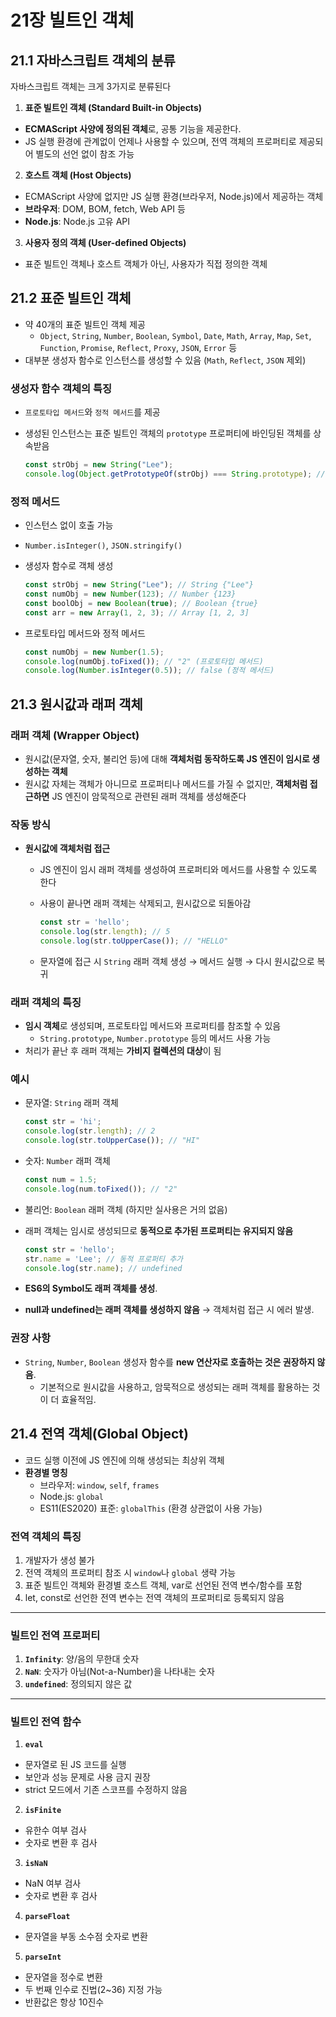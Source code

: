 # 21장 빌트인 객체

## 21.1 자바스크립트 객체의 분류

자바스크립트 객체는 크게 3가지로 분류된다

1. **표준 빌트인 객체 (Standard Built-in Objects)**

- **ECMAScript 사양에 정의된 객체**로, 공통 기능을 제공한다.
- JS 실행 환경에 관계없이 언제나 사용할 수 있으며, 전역 객체의 프로퍼티로 제공되어 별도의 선언 없이 참조 가능

2. **호스트 객체 (Host Objects)**

- ECMAScript 사양에 없지만 JS 실행 환경(브라우저, Node.js)에서 제공하는 객체
- **브라우저**: DOM, BOM, fetch, Web API 등
- **Node.js**: Node.js 고유 API

3. **사용자 정의 객체 (User-defined Objects)**

- 표준 빌트인 객체나 호스트 객체가 아닌, 사용자가 직접 정의한 객체

## 21.2 표준 빌트인 객체

- 약 40개의 표준 빌트인 객체 제공
  - `Object`, `String`, `Number`, `Boolean`, `Symbol`, `Date`, `Math`, `Array`, `Map`, `Set`, `Function`, `Promise`, `Reflect`, `Proxy`, `JSON`, `Error`
    등
- 대부분 생성자 함수로 인스턴스를 생성할 수 있음 (`Math`, `Reflect`, `JSON` 제외)

### **생성자 함수 객체의 특징**

- `프로토타입 메서드`와 `정적 메서드`를 제공
- 생성된 인스턴스는 표준 빌트인 객체의 `prototype` 프로퍼티에 바인딩된 객체를 상속받음

    ```jsx
    const strObj = new String("Lee");
    console.log(Object.getPrototypeOf(strObj) === String.prototype); // true
    
    ```

### **정적 메서드**

- 인스턴스 없이 호출 가능
- `Number.isInteger()`, `JSON.stringify()`

- 생성자 함수로 객체 생성

    ```jsx
    const strObj = new String("Lee"); // String {"Lee"}
    const numObj = new Number(123); // Number {123}
    const boolObj = new Boolean(true); // Boolean {true}
    const arr = new Array(1, 2, 3); // Array [1, 2, 3]
    
    ```

- 프로토타입 메서드와 정적 메서드

    ```jsx
    const numObj = new Number(1.5);
    console.log(numObj.toFixed()); // "2" (프로토타입 메서드)
    console.log(Number.isInteger(0.5)); // false (정적 메서드)
    
    ```

## 21.3 원시값과 래퍼 객체

### **래퍼 객체 (Wrapper Object)**

- 원시값(문자열, 숫자, 불리언 등)에 대해 **객체처럼 동작하도록 JS 엔진이 임시로 생성하는 객체**
- 원시값 자체는 객체가 아니므로 프로퍼티나 메서드를 가질 수 없지만, **객체처럼 접근하면** JS 엔진이 암묵적으로 관련된 래퍼 객체를 생성해준다

### **작동 방식**

- **원시값에 객체처럼 접근**
  - JS 엔진이 임시 래퍼 객체를 생성하여 프로퍼티와 메서드를 사용할 수 있도록 한다
  - 사용이 끝나면 래퍼 객체는 삭제되고, 원시값으로 되돌아감

    ```jsx
    const str = 'hello';
    console.log(str.length); // 5
    console.log(str.toUpperCase()); // "HELLO"
    ```

  - 문자열에 접근 시 `String` 래퍼 객체 생성 → 메서드 실행 → 다시 원시값으로 복귀

### **래퍼 객체의 특징**

- **임시 객체**로 생성되며, 프로토타입 메서드와 프로퍼티를 참조할 수 있음
  - `String.prototype`, `Number.prototype` 등의 메서드 사용 가능
- 처리가 끝난 후 래퍼 객체는 **가비지 컬렉션의 대상**이 됨

### **예시**

- 문자열: `String` 래퍼 객체

    ```jsx
    const str = 'hi';
    console.log(str.length); // 2
    console.log(str.toUpperCase()); // "HI"
    ```

- 숫자: `Number` 래퍼 객체

    ```jsx
    const num = 1.5;
    console.log(num.toFixed()); // "2"
    ```

- 불리언: `Boolean` 래퍼 객체 (하지만 실사용은 거의 없음)

- 래퍼 객체는 임시로 생성되므로 **동적으로 추가된 프로퍼티는 유지되지 않음**

    ```jsx
    const str = 'hello';
    str.name = 'Lee'; // 동적 프로퍼티 추가
    console.log(str.name); // undefined
    ```

- **ES6의 Symbol도 래퍼 객체를 생성**.
- **null과 undefined는 래퍼 객체를 생성하지 않음** → 객체처럼 접근 시 에러 발생.

### **권장 사항**

- `String`, `Number`, `Boolean` 생성자 함수를 **new 연산자로 호출하는 것은 권장하지 않음**.
  - 기본적으로 원시값을 사용하고, 암묵적으로 생성되는 래퍼 객체를 활용하는 것이 더 효율적임.

## 21.4 전역 객체(Global Object)

- 코드 실행 이전에 JS 엔진에 의해 생성되는 최상위 객체
- **환경별 명칭**
  - 브라우저: `window`, `self`, `frames`
  - Node.js: `global`
  - ES11(ES2020) 표준: `globalThis` (환경 상관없이 사용 가능)

### **전역 객체의 특징**

1. 개발자가 생성 불가
2. 전역 객체의 프로퍼티 참조 시 `window`나 `global` 생략 가능
3. 표준 빌트인 객체와 환경별 호스트 객체, var로 선언된 전역 변수/함수를 포함
4. let, const로 선언한 전역 변수는 전역 객체의 프로퍼티로 등록되지 않음

---

### **빌트인 전역 프로퍼티**

1. **`Infinity`**: 양/음의 무한대 숫자
2. **`NaN`**: 숫자가 아님(Not-a-Number)을 나타내는 숫자
3. **`undefined`**: 정의되지 않은 값

---

### **빌트인 전역 함수**

1. **`eval`**

- 문자열로 된 JS 코드를 실행
- 보안과 성능 문제로 사용 금지 권장
- strict 모드에서 기존 스코프를 수정하지 않음

2. **`isFinite`**

- 유한수 여부 검사
- 숫자로 변환 후 검사

3. **`isNaN`**

- NaN 여부 검사
- 숫자로 변환 후 검사

4. **`parseFloat`**

- 문자열을 부동 소수점 숫자로 변환

5. **`parseInt`**

- 문자열을 정수로 변환
- 두 번째 인수로 진법(2~36) 지정 가능
- 반환값은 항상 10진수
